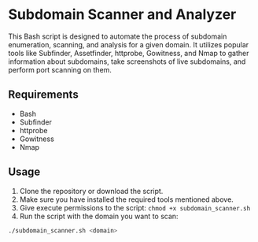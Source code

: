 # Subdomain Scanner and Analyzer

This Bash script is designed to automate the process of subdomain enumeration, scanning, and analysis for a given domain. It utilizes popular tools like Subfinder, Assetfinder, httprobe, Gowitness, and Nmap to gather information about subdomains, take screenshots of live subdomains, and perform port scanning on them.

## Requirements

- Bash
- Subfinder
- httprobe
- Gowitness
- Nmap

## Usage

1. Clone the repository or download the script.
2. Make sure you have installed the required tools mentioned above.
3. Give execute permissions to the script: `chmod +x subdomain_scanner.sh`
4. Run the script with the domain you want to scan:

```bash
./subdomain_scanner.sh <domain>

